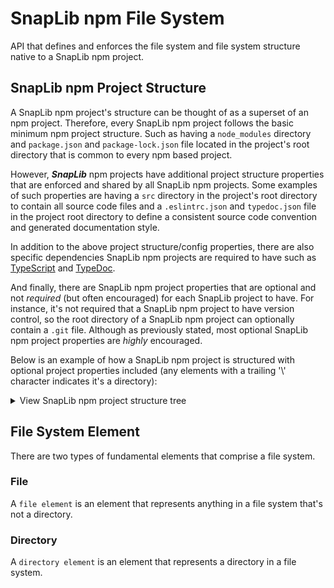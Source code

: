 # SnapLib npm File System

API that defines and enforces the file system and file system structure native
to a SnapLib npm project.

## SnapLib npm Project Structure

A SnapLib npm project's structure can be thought of as a superset of an npm
project. Therefore, every SnapLib npm project follows the basic minimum npm
project structure. Such as having a `node_modules` directory and `package.json`
and `package-lock.json` file located in the project's root directory that is
common to every npm based project.

However, ***SnapLib*** npm projects have additional project structure properties
that are enforced and shared by all SnapLib npm projects. Some examples of such
properties are having a `src` directory in the project's root directory to
contain all source code files and a `.eslintrc.json` and `typedoc.json` file in
the project root directory to define a consistent source code convention and
generated documentation style.

In addition to the above project structure/config properties, there are also
specific dependencies SnapLib npm projects are required to have such as
[TypeScript][1] and [TypeDoc][2].

And finally, there are SnapLib npm project properties that are optional and not
*required* (but often encouraged) for each SnapLib project to have. For
instance, it's not required that a SnapLib npm project to have version control,
so the root directory of a SnapLib npm project can optionally contain a `.git`
file. Although as previously stated, most optional SnapLib npm project
properties are *highly* encouraged.

Below is an example of how a SnapLib npm project is structured with optional
project properties included (any elements with a trailing '\\' character
indicates it's a directory):

<details>
  <summary>View SnapLib npm project structure tree</summary>

```none
.
├──build -> generated from various build tasks. May not always be present.
│  ├──css
│  │  └──index.css
│  ├──docs
│  │  └──class_diagrams/
│  ├──html
│  │  └──index.html
│  ├──js
│  │  └──index.js
│  └──test
│     ├──assets\
│     ├──index.html
│     └──index.json
├──docs\
├──node_modules -> not showing full node_modules structure to reduce verbosity
│  ├──.bin\
│  ├──npm-fs
│  │  └──npm-fs.js
│  ├──typedoc\
│  ├──typescript\
│  ├──...
│  ├──...
├──src
│  ├──main
│  │  ├──html
│  │  │  └──index.html
│  │  ├──resources
│  │  │  └──img
│  │  │     └──mona_lisa.png
│  │  ├──scss
│  │  │  └──index.scss
│  │  └──ts
│  │     ├──index.ts
│  │     └──tsconfig.json
│  └──test
│     ├──resources\
│     └──ts
│        └──TestIndex.ts
├──.eslintrc.json
├──.git
├──.gitignore
├──LICENSE.txt
├──package.json
├──package-lock.json
├──README.md
└──typedoc.json
```

</details>

## File System Element

There are two types of fundamental elements that comprise a file system.

### File

A `file element` is an element that represents anything in a file system that's
not a directory.

### Directory

A `directory element` is an element that represents a directory in a file
system.

[1]: https://www.npmjs.com/package/typescript "TypeScript"
[2]: https://www.npmjs.com/package/typedoc "TypeDoc"
